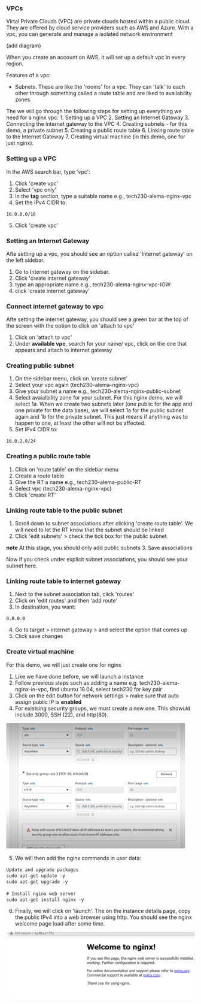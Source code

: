 ### VPCs

Virtal Private Clouds (VPC) are private clouds hosted within a public cloud. They are offered by cloud service providers such as AWS and Azure. With a vpc, you can generate and manage a isolated network environment 

(add diagram)


When you create an account on AWS, it will set up a default vpc in every region. 


Features of a vpc:

- Subnets. These are like the 'rooms' for a vpc. They can 'talk' to each other through something called a route table and are liked to availability zones. 




The we will go through the following steps for setting up everything we need for a nginx vpc: 1. Setting up a VPC 2. Setting an Internet Gateway 3. Connecting the internet gateway to the VPC 4. Creating subnets - for this demo, a private subnet 5. Creating a public route table 6. Linking route table to the Internet Gateway 7. Creating virtual machine (in this demo, one for just nginx).

### Setting up a VPC

In the AWS search bar, type 'vpc':

1. Click 'create vpc'
2. Select 'vpc only'
3. In the **tag** section, type a suitable name e.g., tech230-alema-nginx-vpc
4. Set the IPv4 CIDR to:

```
10.0.0.0/16
```
5. Click 'create vpc'


### Setting an Internet Gateway

Afte setting up a vpc, you should see an option called 'Internet gateway' on the left sidebar.

1. Go to Internet gateway on the sidebar.
2. Click 'create internet gateway'
3. type an appropriate name e.g., tech230-alema-nginx-vpc-IGW
4. click 'create internet gateway'


### Connect internet gateway to vpc

Afte setting the internet gateway, you should see a green bar at the top of the screen with the option to click on 'attach to vpc'

1. Click on 'attach to vpc'
2. Under **available vpc**, search for your name/ vpc, click on the one that appears and attach to internet gateway


### Creating public subnet

1. On the sidebar menu, click on 'create subnet'
2. Select your vpc again (tech230-alema-nginx-vpc)
3. Give your subnet a name e.g., tech230-alema-nginx-public-subnet
4. Select avaialbility zone for your subnet. For this nginx demo, we will select 1a. When we create two subnets later (one public for the app and one private for the data base), we will select 1a for the public subnet again and 1b for the private subnet. This just means if anything was to happen to one, at least the other will not be affected.
5. Set IPv4 CIDR to:

```
10.0.2.0/24
```

### Creating a public route table

1. Click on 'route table' on the sidebar menu
2. Create a route table
3. Give the RT a name e.g., tech230-alema-public-RT
4. Select vpc (tech230-alema-nginx-vpc)
5. Click 'create RT'

### Linking route table to the public subnet

1. Scroll down to subnet associations after clicking 'create route table'. We will need to let the RT know that the subnet should be linked 
2. Click 'edit subnets' > check the tick box for the public subnet. 

**note** At this stage, you should only add public subnets
3. Save associations

Now if you check under explicit subnet associations, you should see your subnet here. 


### Linking route table to internet gateway 

1. Next to the subnet association tab, click 'routes'
2. Click on 'edit routes' and then 'add route'
3. In destination, you want:

```
0.0.0.0
```

4. Go to target > internet gateway > and select the option that comes up
5. Click save changes 


### Create virtual machine 

For this demo, we will just create one for nginx

1. Like we have done before, we will launch a instance
2. Follow previous steps such as adding a name e.g. tech230-alema-nginx-in-vpc, find ubuntu 18.04, select tech230 for key pair
3. Click on the edit button for network settings > make sure that auto assign public IP is **enabled**
4. For existsing security groups, we must create a new one. This showuld include 3000, SSH (22), and http(80).

![Alt text](vpc_sg.PNG)

5. We will then add the nginx commands in user data:

```
Update and upgrade packages
sudo apt-get update -y
sudo apt-get upgrade -y

# Install nginx web server
sudo apt-get install nginx -y

```

6. Finally, we will click on 'launch'. The on the instance details page, copy the public IPv4 into a web browser using http. You should see the nginx welcome page load after some time. 

![Alt text](vpc_nginx.PNG)

